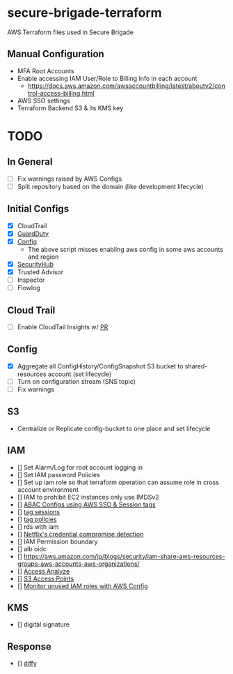 # secure-brigade-terraform
AWS Terraform files used in Secure Brigade

## Manual Configuration
 * MFA Root Accounts
 * Enable accessing IAM User/Role to Billing Info in each account
   * https://docs.aws.amazon.com/awsaccountbilling/latest/aboutv2/control-access-billing.html
 * AWS SSO settings
 * Terraform Backend S3 & its KMS key

# TODO
## In General
 * [ ] Fix warnings raised by AWS Configs
 * [ ] Split repository based on the domain (like development lifecycle)

## Initial Configs
 * [x] CloudTrail
 * [x] [GuardDuty](https://github.com/aws-samples/amazon-guardduty-multiaccount-scripts)
 * [x] [Config](https://github.com/awslabs/aws-securityhub-multiaccount-scripts)
    * The above script misses enabling aws config in some aws accounts and region 
 * [x] [SecurityHub](https://github.com/awslabs/aws-securityhub-multiaccount-scripts) 
 * [x] Trusted Advisor
 * [ ] Inspector
 * [ ] Flowlog

## Cloud Trail
 * [ ] Enable CloudTail Insights w/ [PR](https://github.com/terraform-providers/terraform-provider-aws/issues/10988) 
 
## Config
 * [x] Aggregate all ConfigHistory/ConfigSnapshot S3 bucket to shared-resources account (set lifecycle)
 * [ ] Turn on configuration stream (SNS topic)
 * [ ] Fix warnings

## S3
 * Centralize or Replicate config-bucket to one place and set lifecycle

## IAM
 * [] Set Alarm/Log for root account logging in
 * [] Set IAM password Policies
 * [] Set up iam role so that terraform operation can assume role in cross account environment
 * [] IAM to prohibit EC2 instances only use IMDSv2
 * [] [ABAC Configs using AWS SSO & Session tags](https://aws.amazon.com/jp/blogs/aws/new-for-identity-federation-use-employee-attributes-for-access-control-in-aws/)
 * [] [tag sessions](https://aws.amazon.com/jp/blogs/security/rely-employee-attributes-from-corporate-directory-create-fine-grained-permissions-aws/)
 * [] [tag policies](https://aws.amazon.com/jp/blogs/aws/new-use-tag-policies-to-manage-tags-across-multiple-aws-accounts/)
 * [] rds with iam
 * [] [Netflix's credential compromise detection](https://medium.com/netflix-techblog/netflix-cloud-security-detecting-credential-compromise-in-aws-9493d6fd373a)
 * [] IAM Permission boundary
 * [] alb oidc
 * [] https://aws.amazon.com/jp/blogs/security/iam-share-aws-resources-groups-aws-accounts-aws-organizations/
 * [] [Access Analyze](https://aws.amazon.com/jp/blogs/aws/identify-unintended-resource-access-with-aws-identity-and-access-management-iam-access-analyzer/?sc_channel=sm&sc_campaign=launch_reInvent&sc_publisher=TWITTER&sc_country=Global&sc_outcome=awareness&trkCampaign=CSI_Q4_2019_Storage_S3_re:Invent-S3-Bucket-Protection-Access-Analyzer_&trk=AWS_reInvent_2019_launch__TWITTER&sc_content=AWS_reInvent_2019_launch_&linkId=78103269)
 * [] [S3 Access Points](https://aws.amazon.com/jp/blogs/aws/easily-manage-shared-data-sets-with-amazon-s3-access-points/?sc_channel=sm&sc_campaign=launch_reInvent&sc_publisher=TWITTER&sc_country=re:Invent&sc_outcome=awareness&trk=AWS_reInvent_2019_launch__TWITTER&sc_content=AWS_reInvent_2019_launch_&linkId=78154390)
 * [] [Monitor unused IAM roles with AWS Config](https://t.co/CP2z75ahFK?amp=1)
 
 ## KMS
 * [] digital signature
 
 ## Response 
  * [] [diffy](https://medium.com/netflix-techblog/netflix-sirt-releases-diffy-a-differencing-engine-for-digital-forensics-in-the-cloud-37b71abd2698)